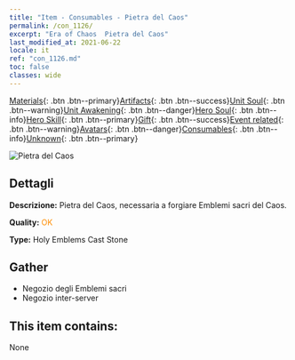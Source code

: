 ```yaml
---
title: "Item - Consumables - Pietra del Caos"
permalink: /con_1126/
excerpt: "Era of Chaos  Pietra del Caos"
last_modified_at: 2021-06-22
locale: it
ref: "con_1126.md"
toc: false
classes: wide
---
```

 [Materials](/ItemsIT/){: .btn .btn--primary}[Artifacts](/ItemsIT/Artifacts/){: .btn .btn--success}[Unit Soul](/ItemsIT/UnitSoul/){: .btn .btn--warning}[Unit Awakening](/ItemsIT/UnitAwakening/){: .btn .btn--danger}[Hero Soul](/ItemsIT/HeroSoul/){: .btn .btn--info}[Hero Skill](/ItemsIT/HeroSkill/){: .btn .btn--primary}[Gift](/ItemsIT/Gift/){: .btn .btn--success}[Event related](/ItemsIT/Events/){: .btn .btn--warning}[Avatars](/ItemsIT/Avatars/){: .btn .btn--danger}[Consumables](/ItemsIT/Consumables/){: .btn .btn--info}[Unknown](/ItemsIT/Unknown/){: .btn .btn--primary}

 ![Pietra del Caos](/images/t/i_8004.png)

## Dettagli
 **Descrizione:** Pietra del Caos, necessaria a forgiare Emblemi sacri del Caos.

 **Quality:** <span style="color: #FF8C00">OK</span>

 **Type:** Holy Emblems Cast Stone

## Gather

*    Negozio degli Emblemi sacri 
*    Negozio inter-server 

## This item contains:

  None

